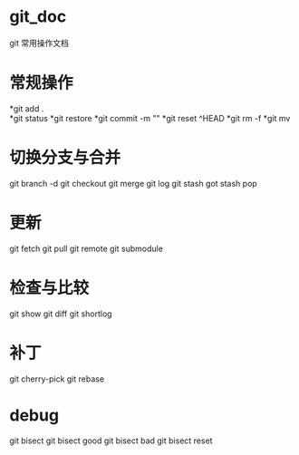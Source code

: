 # git_doc
git 常用操作文档

# 常规操作
*git add .  
*git status
*git restore 
*git commit -m ""
*git reset ^HEAD
*git rm -f
*git mv

# 切换分支与合并
git branch -d
git checkout 
git merge
git log
git stash  got stash pop

# 更新
git fetch
git pull
git remote
git submodule

# 检查与比较
git show
git diff
git shortlog

# 补丁
git cherry-pick
git rebase

# debug
git bisect   git bisect good  git bisect bad   git bisect reset
